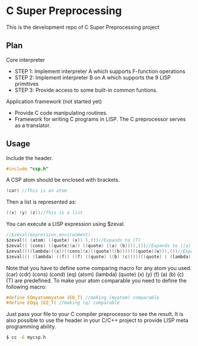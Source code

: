 # C Super Preprocessing
This is the development repo of C Super Preprocessing project
## Plan
Core interpreter
- STEP 1: Implement interpreter A which supports F-function operations
- STEP 2: Implement interpreter B on A which supports the 9 LISP primitives
- STEP 3: Provide access to some built-in common funtions.

Application framework (not started yet)
- Provide C code manipulating routines.
- Framework for writing C programs in LISP. The C preprocessor serves as a translator.
## Usage
Include the header.
```C
#include "csp.h"
```
A CSP atom should be enclosed with brackets.
```C
(car) //This is an atom
```
Then a list is represented as:
```C
((x) (y) (z))//This is a list
```
You can execute a LISP expression using $zeval.
```C
//$zeval(expression,environment)
$zeval(( (atom) ((quote) (x)) ),())//Expands to (T)
$zeval(( (cons) ((quote)(a)) ((quote) ((a) (b)))),())//Expands to ((a) (a) (b))
$zeval((((lambda)((x))((cons)(x)((quote)((b)))))((quote)(w))),())//Expands to ((w)(b))
$zeval((( (lambda) ((f)) ((f) ((quote) ((b) (c)))))((quote) ( (lambda) ((x)) ((cons) ((quote)(a)) (x))))),())//Expands to ((a)(b)(c))
```
Note that you have to define some comparing macro for any atom you used. (car) (cdr) (cons) (cond) (eq) (atom) (lambda) (quote) (x) (y) (f) (a) (b) (c) (T) are predefined.
To make your atom comparable you need to define the following macro:
```C
#define EQmyatommyatom )EQ_T( //making (myatom) comparable
#define EQqq )EQ_T( //making (q) comparable
```
Just pass your file to your C compiler preprocessor to see the result. It is also possible to use the header in your C/C++ project to provide LISP meta programming ability.
```bash
$ cc -E mycsp.h
```
Enjoy yourself!
## Current Progress
- Interpreter A almost done.
Supports CAR CDR CONS APPEND LIST SAFE_CAR SAFE_CDR EQ ATOM QUOTE COND PAIR NULL AND NOT ASSOC EVLIS
TODO: EVCON

- Interpreter B (The main eval recursion)
Supports atom quote eq car cdr cons lambda

IT SUPPORTS LAMBDA!
## Note
It is proved that being SAFE is very important for primitive macros being used in CSP.
Since there seems to be no way to implement short-circuit condition on C preprocessor, any primitive macro should not cause error or break the bracket balance when accepting illegal list. Otherwise, it will spoil the main eval condition and cause fail of the whole process.
